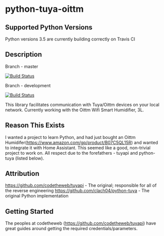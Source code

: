 # python-tuya-oittm
## Supported Python Versions
Python versions 3.5 are currently building correctly on Travis CI
## Description
Branch - master

[![Build Status](https://travis-ci.org/Supermortal/python-tuya-oittm.svg?branch=master)](https://travis-ci.org/Supermortal/python-tuya-oittm)

Branch - development

[![Build Status](https://travis-ci.org/Supermortal/python-tuya-oittm.svg?branch=development)](https://travis-ci.org/Supermortal/python-tuya-oittm)

This library facilitates communication with Tuya/Oittm devices on your local network. Currently working with the Oittm Wifi Smart Humidifier, 3L.
## Reason This Exists
I wanted a project to learn Python, and had just bought an Oittm Humidifer(https://www.amazon.com/gp/product/B07C5QL15R) and wanted to integrate it with Home Assistant. This seemed like a good, non-trivial project to work on. All respect due to the forefathers - tuyapi and python-tuya (listed below).
## Attribution
https://github.com/codetheweb/tuyapi - The original; responsible for all of the reverse engineering
https://github.com/clach04/python-tuya - The original Python implementation
## Getting Started
The peoples at codetheweb (https://github.com/codetheweb/tuyapi) have great guides around getting the required credentials/parameters.
